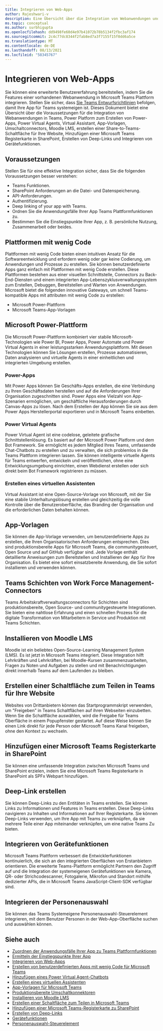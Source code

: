 ```yaml
---
title: Integrieren von Web-Apps
author: Rajeshwari-v
description: Eine Übersicht über die Integration von Webanwendungen und Gerätefunktionen in Microsoft Teams App.
ms.topic: conceptual
ms.author: surbhigupta
ms.openlocfilehash: dd9498fe60d4e97b41072b78b5134f2fbc3af174
ms.sourcegitcommit: 2c4c77dc8344f2fab8ed7a3f7155f15f0dd6a5ce
ms.translationtype: MT
ms.contentlocale: de-DE
ms.lasthandoff: 08/13/2021
ms.locfileid: "58345767"
---
```

# <a name="integrate-web-apps"></a>Integrieren von Web-Apps

Sie können eine erweiterte Benutzererfahrung bereitstellen, indem Sie die Features einer vorhandenen Webanwendung in Microsoft Teams Plattform integrieren. Stellen Sie sicher, dass [Sie Teams Entwurfsrichtlinien](~/concepts/design/understand-use-cases.md) befolgen, damit Ihre App für Teams systemeigen ist.
Dieses Dokument bietet eine Übersicht über die Voraussetzungen für die Integration von Webanwendungen in Teams, Power Platform zum Erstellen von Power-Apps, Power Virtual Agents, Virtual Assistant, App-Vorlagen, Umschaltconnectors, Moodle LMS, erstellen einer Share-to-Teams-Schaltfläche für Ihre Website, Hinzufügen einer Microsoft Teams Registerkarte in SharePoint, Erstellen von Deep-Links und Integrieren von Gerätefunktionen.

## <a name="prerequisites"></a>Voraussetzungen   

Stellen Sie für eine effektive Integration sicher, dass Sie die folgenden Voraussetzungen besser verstehen:
* Teams Funktionen. 
* SharePoint Anforderungen an die Datei- und Datenspeicherung.
* API-Anforderungen.
* Authentifizierung.
* Deep linking of your app with Teams.
* Ordnen Sie die Anwendungsfälle Ihrer App Teams Plattformfunktionen zu.
* Bestimmen Sie die Einstiegspunkte Ihrer App, z. B. persönliche Nutzung, Zusammenarbeit oder beides.

## <a name="low-code-platforms"></a>Plattformen mit wenig Code

Plattformen mit wenig Code bieten einen intuitiven Ansatz für die Softwareentwicklung und erfordern wenig oder gar keine Codierung, um Anwendungen und Prozesse zu erstellen. Sie können benutzerdefinierte Apps ganz einfach mit Plattformen mit wenig Code erstellen. Diese Plattformen bestehen aus einer visuellen Schnittstelle, Connectors zu Back-End-Diensten und einem integrierten App-Lebenszyklusverwaltungssystem zum Erstellen, Debuggen, Bereitstellen und Warten von Anwendungen. Microsoft bietet die folgenden innovative Gateways, um schnell Teams-kompatible Apps mit attributen mit wenig Code zu erstellen:
* Microsoft Power-Plattform
* Microsoft Teams-App-Vorlagen

## <a name="microsoft-power-platform"></a>Microsoft Power-Plattform

Die Microsoft Power-Plattform kombiniert vier stabile Microsoft-Technologien wie Power BI, Power Apps, Power Automate und Power Virtual Agents in einer leistungsstarken Anwendungsplattform. Mit diesen Technologien können Sie Lösungen erstellen, Prozesse automatisieren, Daten analysieren und virtuelle Agents in einer einheitlichen und integrierten Umgebung erstellen.

### <a name="power-apps"></a>Power-Apps

Mit Power Apps können Sie Geschäfts-Apps erstellen, die eine Verbindung zu Ihren Geschäftsdaten herstellen und auf die Anforderungen Ihrer Organisation zugeschnitten sind. Power Apps eine Vielzahl von App-Szenarien ermöglichen, um geschäftliche Herausforderungen durch Canvas-Apps zu lösen. Nach dem Erstellen der App können Sie sie aus dem Power Apps Herstellerportal exportieren und in Microsoft Teams einbetten.

### <a name="power-virtual-agents"></a>Power Virtual Agents

Power Virtual Agent ist eine codelose, geleitete grafische Schnittstellenlösung. Es basiert auf der Microsoft Power Platform und dem Bot Framework. Sie ermöglicht es jedem Mitglied Ihres Teams, umfassende Chat-Chatbots zu erstellen und zu verwalten, die sich problemlos in die Teams Plattform integrieren lassen. Sie können intelligente virtuelle Agents für Teams entwerfen, entwickeln und veröffentlichen, ohne eine Entwicklungsumgebung einrichten, einen Webdienst erstellen oder sich direkt beim Bot Framework registrieren zu müssen.

### <a name="create-virtual-assistant"></a>Erstellen eines virtuellen Assistenten

Virtual Assistant ist eine Open-Source-Vorlage von Microsoft, mit der Sie eine stabile Unterhaltungslösung erstellen und gleichzeitig die volle Kontrolle über die Benutzeroberfläche, das Branding der Organisation und die erforderlichen Daten behalten können. 

## <a name="app-templates"></a>App-Vorlagen

Sie können die App-Vorlage verwenden, um benutzerdefinierte Apps zu erstellen, die Ihren Organisatorischen Anforderungen entsprechen. Dies sind produktionsbereite Apps für Microsoft Teams, die communitygesteuert, Open Source und auf GitHub verfügbar sind. Jede Vorlage enthält detaillierte Anweisungen zum Bereitstellen und Installieren der App für Ihre Organisation. Es bietet eine sofort einsatzbereite Anwendung, die Sie sofort installieren und verwenden können. 

## <a name="teams-shifts-work-force-management-connectors"></a>Teams Schichten von Work Force Management-Connectors

Teams Arbeitskraftverwaltungsconnectors für Schichten sind produktionsbereite, Open Source- und communitygesteuerte Integrationen. Sie bieten eine nahtlose Erfahrung und einen schnellen Prozess für die digitale Transformation von Mitarbeitern in Service und Produktion mit Teams Schichten.

## <a name="install-moodle-lms"></a>Installieren von Moodle LMS

Moodle ist ein beliebtes Open-Source-Learning Management System (LMS). Es ist jetzt in Microsoft Teams integriert. Diese Integration hilft Lehrkräften und Lehrkräften, bei Moodle-Kursen zusammenzuarbeiten, Fragen zu Noten und Aufgaben zu stellen und mit Benachrichtigungen direkt innerhalb Teams auf dem Laufenden zu bleiben.

## <a name="create-a-share-to-teams-button-for-your-website"></a>Erstellen einer Schaltfläche zum Teilen in Teams für Ihre Website

Websites von Drittanbietern können das Startprogrammskript verwenden, um "Freigeben" in Teams Schaltflächen auf ihren Webseiten einzubetten. Wenn Sie die Schaltfläche auswählen, wird die Freigabe für Teams Oberfläche in einem Popupfenster gestartet. Auf diese Weise können Sie einen Link direkt für jede Person oder Microsoft Teams Kanal freigeben, ohne den Kontext zu wechseln.

## <a name="add-a-microsoft-teams-tab-in-sharepoint"></a>Hinzufügen einer Microsoft Teams Registerkarte in SharePoint

Sie können eine umfassende Integration zwischen Microsoft Teams und SharePoint erzielen, indem Sie eine Microsoft Teams Registerkarte in SharePoint als SPFx Webpart hinzufügen. 

## <a name="create-deep-link"></a>Deep-Link erstellen

Sie können Deep-Links zu den Entitäten in Teams erstellen. Sie können Links zu Informationen und Features in Teams erstellen. Diese Deep-Links navigieren zu Inhalten und Informationen auf Ihrer Registerkarte. Sie können Deep-Links verwenden, um Ihre App mit Teams zu verknüpfen, da sie mehrere Teile einer App miteinander verknüpfen, um eine native Teams Zu bieten.

## <a name="integrate-device-capabilities"></a>Integrieren von Gerätefunktionen

Microsoft Teams Plattform verbessert die Entwicklerfunktionen kontinuierlich, die sich an den integrierten Oberflächen von Erstanbietern orientieren. Die erweiterte Teams-Plattform ermöglicht Partnern den Zugriff auf und die Integration der systemeigenen Gerätefunktionen wie Kamera, QR- oder Strichcodescanner, Fotogalerie, Mikrofon und Standort mithilfe dedizierter APIs, die in Microsoft Teams JavaScript-Client-SDK verfügbar sind. 

## <a name="integrate-people-picker"></a>Integrieren der Personenauswahl

Sie können das Teams Systemeigene Personenauswahl-Steuerelement integrieren, mit dem Benutzer Personen in der Web-App-Oberfläche suchen und auswählen können.

## <a name="see-also"></a>Siehe auch

* [Zuordnen der Anwendungsfälle Ihrer App zu Teams Plattformfunktionen](~/concepts/design/map-use-cases.md)
* [Ermitteln der Einstiegspunkte Ihrer App](~/concepts/extensibility-points.md)
* [Integrieren von Web-Apps](~/samples/integrating-web-apps.md)
* [Erstellen von benutzerdefinierten Apps mit wenig Code für Microsoft Teams](~/samples/teams-low-code-solutions.md)
* [Hinzufügen eines Power Virtual Agent-Chatbots](~/bots/how-to/add-power-virtual-agents-bot-to-teams.md)
* [Erstellen eines virtuellen Assistenten](~/samples/virtual-assistant.md)
* [App-Vorlagen für Microsoft Teams](~/samples/app-templates.md)
* [Produktionsbereite Umschaltkonnektoren](~/samples/shifts-wfm-connectors.md)
* [Installieren von Moodle LMS](~/resources/moodleinstructions.md)
* [Erstellen einer Schaltfläche zum Teilen in Microsoft Teams](~/concepts/build-and-test/share-to-teams.md)
* [Hinzufügen einer Microsoft Teams-Registerkarte zu SharePoint](~/tabs/how-to/tabs-in-sharepoint.md)
* [Erstellen von Deep-Links](~/concepts/build-and-test/deep-links.md)
* [Gerätefunktionen](~/concepts/device-capabilities/device-capabilities-overview.md)
* [Personenauswahl-Steuerelement](~/concepts/device-capabilities/people-picker-capability.md)
